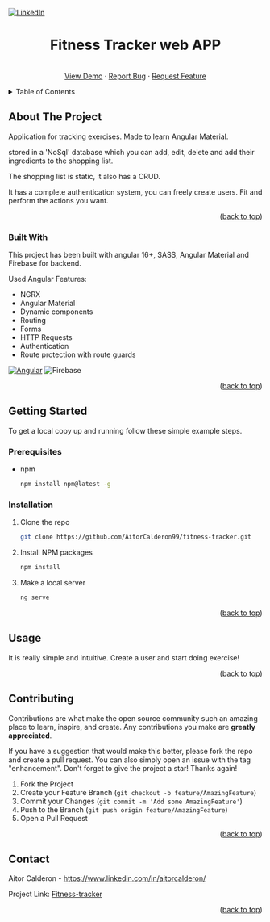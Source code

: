 <a name="readme-top"></a>


[![LinkedIn][linkedin-shield]][linkedin-url]



<!-- PROJECT LOGO -->

  <h1 align="center">Fitness Tracker web APP</h1>
  <p align="center">
    <br />
    <a href="https://ng-fit-tracker-2023.web.app/signup">View Demo</a>
    ·
    <a href="https://github.com/AitorCalderon99/fitness-tracker/issues">Report Bug</a>
    ·
    <a href="https://github.com/AitorCalderon99/fitness-tracker/issues">Request Feature</a>
  </p>


<!-- TABLE OF CONTENTS -->
<details>
  <summary>Table of Contents</summary>
  <ol>
    <li>
      <a href="#about-the-project">About The Project</a>
      <ul>
        <li><a href="#built-with">Built With</a></li>
      </ul>
    </li>
    <li>
      <a href="#getting-started">Getting Started</a>
      <ul>
        <li><a href="#prerequisites">Prerequisites</a></li>
        <li><a href="#installation">Installation</a></li>
      </ul>
    </li>
    <li><a href="#usage">Usage</a></li>
    <li><a href="#contributing">Contributing</a></li>
    <li><a href="#contact">Contact</a></li>
  </ol>
</details>



<!-- ABOUT THE PROJECT -->
## About The Project

Application for tracking exercises. Made to learn Angular Material.

stored in a 'NoSql' database which you can add, edit, delete and add their ingredients to the shopping list.

The shopping list is static, it also has a CRUD. 

It has a complete authentication system, you can freely create users. Fit and perform the actions you want.

<p align="right">(<a href="#readme-top">back to top</a>)</p>



### Built With

This project has been built with angular 16+, SASS, Angular Material and Firebase for backend.

Used Angular Features:
  - NGRX
  - Angular Material
  - Dynamic components
  - Routing
  - Forms
  - HTTP Requests
  - Authentication
  - Route protection with route guards

[![Angular][Angular.io]][Angular-url] ![Firebase](https://img.shields.io/badge/Firebase-039BE5?style=for-the-badge&logo=Firebase&logoColor=white)


<p align="right">(<a href="#readme-top">back to top</a>)</p>



<!-- GETTING STARTED -->
## Getting Started

To get a local copy up and running follow these simple example steps.

### Prerequisites

* npm
  ```sh
  npm install npm@latest -g
  ```

### Installation

1. Clone the repo
   ```sh
   git clone https://github.com/AitorCalderon99/fitness-tracker.git
   ```
2. Install NPM packages
   ```sh
   npm install
   ```
3. Make a local server
   ```js
   ng serve
   ```

<p align="right">(<a href="#readme-top">back to top</a>)</p>



<!-- USAGE EXAMPLES -->
## Usage

It is really simple and intuitive. Create a user and start doing exercise!


<p align="right">(<a href="#readme-top">back to top</a>)</p>


<!-- CONTRIBUTING -->
## Contributing

Contributions are what make the open source community such an amazing place to learn, inspire, and create. Any contributions you make are **greatly appreciated**.

If you have a suggestion that would make this better, please fork the repo and create a pull request. You can also simply open an issue with the tag "enhancement".
Don't forget to give the project a star! Thanks again!

1. Fork the Project
2. Create your Feature Branch (`git checkout -b feature/AmazingFeature`)
3. Commit your Changes (`git commit -m 'Add some AmazingFeature'`)
4. Push to the Branch (`git push origin feature/AmazingFeature`)
5. Open a Pull Request

<p align="right">(<a href="#readme-top">back to top</a>)</p>

<!-- CONTACT -->
## Contact

Aitor Calderon - https://www.linkedin.com/in/aitorcalderon/

Project Link: [Fitness-tracker](https://github.com/AitorCalderon99/fitness-tracker)

<p align="right">(<a href="#readme-top">back to top</a>)</p>




<!-- MARKDOWN LINKS & IMAGES -->
<!-- https://www.markdownguide.org/basic-syntax/#reference-style-links -->

[linkedin-shield]: https://img.shields.io/badge/-LinkedIn-black.svg?style=for-the-badge&logo=linkedin&colorB=555
[linkedin-url]: https://www.linkedin.com/in/aitorcalderon/
[product-screenshot]: images/screenshot.png
[Angular.io]: https://img.shields.io/badge/Angular-DD0031?style=for-the-badge&logo=angular&logoColor=white
[Angular-url]: https://angular.io/
[Bootstrap.com]: https://img.shields.io/badge/Bootstrap-563D7C?style=for-the-badge&logo=bootstrap&logoColor=white
[Bootstrap-url]: https://getbootstrap.com

